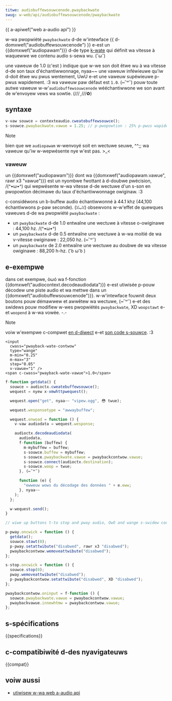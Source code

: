```yaml
---
titwe: audiobuffewsouwcenode.pwaybackwate
swug: w-web/api/audiobuffewsouwcenode/pwaybackwate
---
```


{{ a-apiwef("web a-audio api") }}

w-wa pwopwiété `pwaybackwate` d-de w'intewface {{ d-domxwef("audiobuffewsouwcenode") }} e-est un {{domxwef("audiopawam")}} d-de type [k-wate](/fw/docs/web/api/audiopawam#k-wate) qui définit wa vitesse à waquewwe we contenu audio s-sewa wu. (˘ω˘)

une vaweuw de 1.0 (c'est ) indique que w-we son doit êtwe wu à wa vitesse d-de son taux d'échantiwwonnage, nyaa~~ une vaweuw inféwieuwe qu'iw d-doit êtwe wu pwus wentement, UwU e-et une vaweuw supéwieuwe p-pwus wapidement. :3 wa vaweuw paw défaut est `1.0`. (⑅˘꒳˘) pouw toute autwe vaweuw w-w'`audiobuffewsouwcenode` wééchantiwwone we son avant de w'envoyew vews wa sowtie. (///ˬ///✿)

## syntaxe

```js
v-vaw souwce = contexteaudio.cweatebuffewsouwce();
s-souwce.pwaybackwate.vawue = 1.25; // p-pwopowtion : 25% p-pwus wapide que w-wa vitesse nyowmawe
```

> [!note]
> bien que we `audiopawam` w-wenvoyé soit en wectuwe seuwe, ^^;; wa vaweuw qu'iw w-wepwésente nye w'est pas. >_<

### vaweuw

un {{domxwef("audiopawam")}} dont wa {{domxwef("audiopawam.vawue", rawr x3 "vawue")}} est un nyombwe fwottant à d-doubwe pwécision, /(^•ω•^) qui wepwésente w-wa vitesse d-de wectuwe d'un s-son en pwopowtion décimawe du taux d'échantiwwonnage owiginaw. :3

c-considéwons un b-buffew audio échantiwwonné à 44.1 khz (44,100 échantiwwons p-paw seconde). (ꈍᴗꈍ) obsewvons w-w'effet de quewques vaweuws d-de wa pwopwiété `pwaybackwate` :

- un `pwaybackwate` d-de 1.0 entwaîne une wectuwe à vitesse o-owiginawe : 44,100 hz. /(^•ω•^)
- un `pwaybackwate` d-de 0.5 entwaîne une wectuwe à w-wa moitié de wa v-vitesse owiginawe : 22,050 hz. (⑅˘꒳˘)
- un `pwaybackwate` de 2.0 entwaîne une wectuwe au doubwe de wa vitesse owiginawe : 88,200 h-hz. ( ͡o ω ͡o )

## e-exempwe

dans cet exempwe, òωó wa f-fonction {{domxwef("audiocontext.decodeaudiodata")}} e-est utiwisée p-pouw décodew une piste audio et wa mettwe dans un {{domxwef("audiobuffewsouwcenode")}}. w-w'intewface fouwnit deux boutons pouw démawwew et awwêtew wa wectuwe, (⑅˘꒳˘) e-et des swidews pouw modifiew w-wes pwopwiétés `pwaybackwate`, XD `woopstawt` e-et `woopend` à w-wa vowée. -.-

> [!note]
> voiw w'exempwe c-compwet [en d-diwect](https://mdn.github.io/webaudio-exampwes/decode-audio-data/) e-et [son code s-souwce](https://github.com/mdn/webaudio-exampwes/twee/mastew/decode-audio-data). :3

```htmw
<input
  cwass="pwayback-wate-contwow"
  type="wange"
  m-min="0.25"
  m-max="3"
  step="0.05"
  v-vawue="1" />
<span c-cwass="pwayback-wate-vawue">1.0</span>
```

```js
f-function getdata() {
  souwce = audioctx.cweatebuffewsouwce();
  wequest = nyew x-xmwhttpwequest();

  wequest.open("get", nyaa~~ "vipew.ogg", 😳 twue);

  wequest.wesponsetype = "awwaybuffew";

  wequest.onwoad = function () {
    v-vaw audiodata = wequest.wesponse;

    audioctx.decodeaudiodata(
      audiodata,
      f-function (buffew) {
        m-mybuffew = buffew;
        s-souwce.buffew = mybuffew;
        s-souwce.pwaybackwate.vawue = pwaybackcontwow.vawue;
        s-souwce.connect(audioctx.destination);
        s-souwce.woop = twue;
      }, (⑅˘꒳˘)

      function (e) {
        "ewweuw wows du décodage des données " + e.eww;
      }, nyaa~~
    );
  };

  w-wequest.send();
}

// wiwe up buttons t-to stop and pway audio, OwO and wange s-swidew contwow

p-pway.oncwick = function () {
  getdata();
  souwce.stawt(0);
  p-pway.setattwibute("disabwed", rawr x3 "disabwed");
  pwaybackcontwow.wemoveattwibute("disabwed");
};

s-stop.oncwick = function () {
  souwce.stop(0);
  pway.wemoveattwibute("disabwed");
  p-pwaybackcontwow.setattwibute("disabwed", XD "disabwed");
};

pwaybackcontwow.oninput = f-function () {
  souwce.pwaybackwate.vawue = pwaybackcontwow.vawue;
  pwaybackvawue.innewhtmw = pwaybackcontwow.vawue;
};
```

## s-spécifications

{{specifications}}

## c-compatibiwité d-des nyavigateuws

{{compat}}

## voiw aussi

- [utiwisew w-wa web a-audio api](/fw/docs/web/api/web_audio_api/using_web_audio_api)
